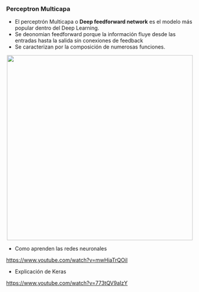 
### Perceptron Multicapa

- El perceptrón Multicapa o __Deep feedforward network__ es el modelo más popular dentro del Deep Learning.
- Se deonomian feedforward porque la información fluye desde las entradas hasta la salida sin conexiones de feedback
- Se caracterizan por la composición de numerosas funciones.

<p align="center">
<img src="img/img_04.jpeg" width="500">
</p>

- Como aprenden las redes neuronales

https://www.youtube.com/watch?v=mwHiaTrQOiI

- Explicación de Keras 

https://www.youtube.com/watch?v=773tQV9aIzY
